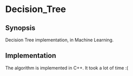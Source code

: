 # Decision_Tree

## Synopsis
Decision Tree implementation, in Machine Learning.

## Implementation
The algorithm is implemented in C++. It took a lot of time :(
